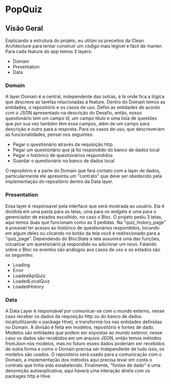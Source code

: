 # PopQuiz

## Visão Geral

Explicando a estrutura do projeto, eu utilzei os preceitos da Clean Architecture para tentar construir um código mais légivel e fácil de manter. Para cada feature do app temos 3 layers:

* Domain
* Presentation
* Data

### Domain

A layer Domain é a central, independente das outras, é lá onde fica a lógica que descreve as tarefas relacionadas à feature. Dentro do Domain temos as entidades, o repositório e os casos de uso. Defini as entidades de acordo com o JSON apresentado na descrição do Desafio, então, nosso questionário tem um campo id, um campo título e uma lista de questões que por sua vez também têm esse campos, além de um campo para descrição e outro para a resposta. Para os casos de uso, que descreveriam as funcionalidades, pensei nos seguintes:

* Pegar o questionário através da requisição http
* Pegar um questionário que já foi respondido do banco de dados local
* Pegar o histórico de questionários respondidos
* Guardar o questionário no banco de dados local

O repositório é a parte do Domain que fará contato com a layer de dados, particularmente ele apresenta um "contrato" que deve ser obedecido pela implementação do repositório dentro da Data layer.

### Presentation

Essa layer é respónsavel pela interface que será mostrada ao usuário. Ela é dividida em uma pasta para as telas, uma para os widgets e uma para o gerenciador de estados escolhido, no caso o Bloc. O projeto pediu 3 telas, aqui temos duas que funcionam como as 3 pedidas. Na "quiz_history_page" é possível ter acesso ao histórico de questionários respondidos, tocando em algum deles ou clicando no botão da tela você é redirecionado para a "quiz_page". Dependendo do BlocState a tela assumirá uma das funções, vizualizar um questionário já respondido ou adicionar um novo. Falando sobre o Bloc os eventos são análogos aos casos de uso e os estados são os seguintes:

* Loading
* Error
* LoadedApiQuiz
* LoadedLocalQuiz
* LoadedHistory

### Data

A Data Layer é responsável por comunicar-se com o mundo externo, nesse caso receber os dados da requisição http ou do banco de dados local(utilizando o package Hive), e transformá-los nas entidades definidas no Domain. A divisão é feita em modelos, repositório e fontes de dado. Modelos são entidades que podem ser expostas ao mundo exterior, nesse caso os dados são recebidos em um arquivo JSON, então temos métodos fromJson nos modelos, mas no futuro esses dados poderiam ser recebidos de outra forma e como o Domain precisa ser independente de tudo isso, os modelos são usados. O repositório será usado para a comunicação com o Domain, a implementação dos métodos aqui precisa levar em conta o contrato que tinha sido estabelecido. Finalmente, "fontes de dado" é uma denomição autoexplicativa, aqui haverá uma interação direta com os packages http e Hive.
